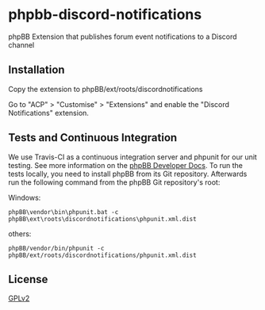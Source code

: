 # phpbb-discord-notifications

phpBB Extension that publishes forum event notifications to a Discord channel


## Installation

Copy the extension to phpBB/ext/roots/discordnotifications

Go to "ACP" > "Customise" > "Extensions" and enable the "Discord Notifications" extension.

## Tests and Continuous Integration

We use Travis-CI as a continuous integration server and phpunit for our unit testing. See more information on the [phpBB Developer Docs](https://area51.phpbb.com/docs/dev/31x/testing/index.html).
To run the tests locally, you need to install phpBB from its Git repository. Afterwards run the following command from the phpBB Git repository's root:

Windows:

    phpBB\vendor\bin\phpunit.bat -c phpBB\ext\roots\discordnotifications\phpunit.xml.dist

others:

    phpBB/vendor/bin/phpunit -c phpBB/ext/roots/discordnotifications/phpunit.xml.dist

## License

[GPLv2](license.txt)
